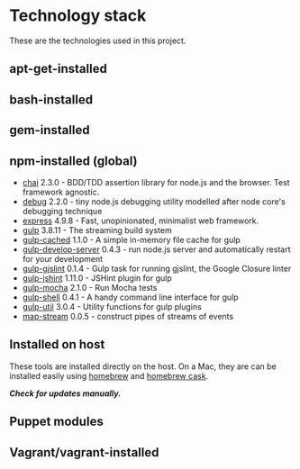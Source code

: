 # Technology stack

These are the technologies used in this project.

## apt-get-installed

## bash-installed

## gem-installed

## npm-installed (global)

- [chai](https://www.npmjs.com/package/chai) 2.3.0 - BDD/TDD assertion library for node.js and the browser. Test framework agnostic.
- [debug](https://www.npmjs.com/package/debug) 2.2.0 - tiny node.js debugging utility modelled after node core's debugging technique
- [express](https://www.npmjs.com/package/express) 4.9.8 - Fast, unopinionated, minimalist web framework.
- [gulp](https://www.npmjs.com/package/gulp) 3.8.11 - The streaming build system
- [gulp-cached](https://www.npmjs.com/package/gulp-cached) 1.1.0 - A simple in-memory file cache for gulp
- [gulp-develop-server](https://www.npmjs.com/package/gulp-develop-server) 0.4.3 - run node.js server and automatically restart for your development
- [gulp-gjslint](https://www.npmjs.com/package/gulp-gjslint) 0.1.4 - Gulp task for running gjslint, the Google Closure linter
- [gulp-jshint](https://www.npmjs.com/package/gulp-jshint) 1.11.0 - JSHint plugin for gulp
- [gulp-mocha](https://www.npmjs.com/package/gulp-mocha) 2.1.0 - Run Mocha tests
- [gulp-shell](https://www.npmjs.com/package/gulp-shell) 0.4.1 - A handy command line interface for gulp
- [gulp-util](https://www.npmjs.com/package/gulp-util) 3.0.4 - Utility functions for gulp plugins
- [map-stream](https://www.npmjs.com/package/map-stream) 0.0.5 - construct pipes of streams of events

## Installed on host

These tools are installed directly on the host.  On a Mac, they are can be installed easily using [homebrew](http://brew.sh/) and [homebrew cask](http://caskroom.io/).

***Check for updates manually.***

## Puppet modules

## Vagrant/vagrant-installed
